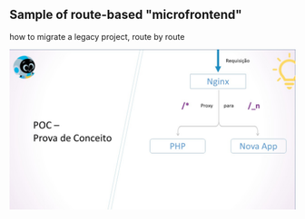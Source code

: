 ## Sample of route-based "microfrontend"

how to migrate a legacy project, route by route

![flow](flow.jpg)
